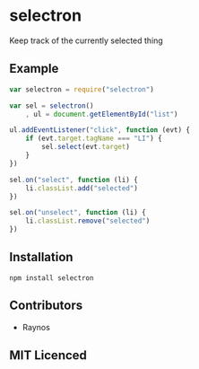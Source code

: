 # selectron

Keep track of the currently selected thing

## Example

``` js
var selectron = require("selectron")

var sel = selectron()
    , ul = document.getElementById("list")

ul.addEventListener("click", function (evt) {
    if (evt.target.tagName === "LI") {
        sel.select(evt.target)
    }
})

sel.on("select", function (li) {
    li.classList.add("selected")
})

sel.on("unselect", function (li) {
    li.classList.remove("selected")
})
```

## Installation

`npm install selectron`

## Contributors

 - Raynos

## MIT Licenced